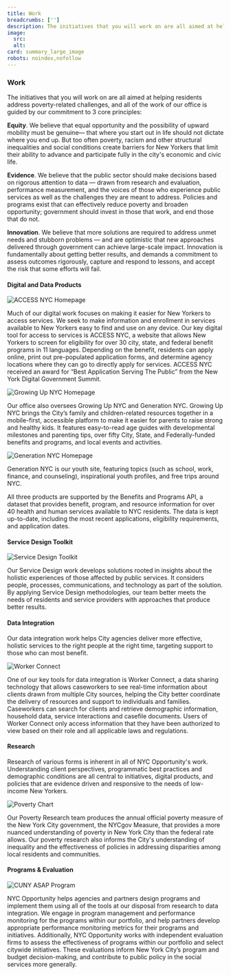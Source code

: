 ```yaml
---
title: Work
breadcrumbs: ['']
description: The initiatives that you will work on are all aimed at helping residents address poverty-related challenges, and all of the work of our office is guided by our commitment to 3 core principles.
image:
  src:
  alt:
card: summary_large_image
robots: noindex,nofollow
---
```


### Work

The initiatives that you will work on are all aimed at helping residents address poverty-related challenges, and all of the work of our office is guided by our commitment to 3 core principles:

**Equity**. We believe that equal opportunity and the possibility of upward mobility must be genuine— that where you start out in life should not dictate where you end up. But too often poverty, racism and other structural inequalities and social conditions create barriers for New Yorkers that limit their ability to advance and participate fully in the city's economic and civic life.

**Evidence**. We believe that the public sector should make decisions based on rigorous attention to data — drawn from research and evaluation, performance measurement, and the voices of those who experience public services as well as the challenges they are meant to address. Policies and programs exist that can effectively reduce poverty and broaden opportunity; government should invest in those that work, and end those that do not.

**Innovation**. We believe that more solutions are required to address unmet needs and stubborn problems — and are optimistic that new approaches delivered through government can achieve large-scale impact. Innovation is fundamentally about getting better results, and demands a commitment to assess outcomes rigorously, capture and respond to lessons, and accept the risk that some efforts will fail.

#### Digital and Data Products

![ACCESS NYC Homepage](https://buildwithnyc.github.io/img/accessNYC.jpg)

Much of our digital work focuses on making it easier for New Yorkers to access services. We seek to make information and enrollment in services available to New Yorkers easy to find and use on any device. Our key digital tool for access to services is ACCESS NYC, a website that allows New Yorkers to screen for eligibility for over 30 city, state, and federal benefit programs in 11 languages. Depending on the benefit, residents can apply online, print out pre-populated application forms, and determine agency locations where they can go to directly apply for services. ACCESS NYC received an award for “Best Application Serving The Public” from the New York Digital Government Summit.

![Growing Up NYC Homepage](https://buildwithnyc.github.io/img/growingup.jpg)

Our office also oversees Growing Up NYC and Generation NYC. Growing Up NYC brings the City’s family and children-related resources together in a mobile-first, accessible platform to make it easier for parents to raise strong and healthy kids. It features easy-to-read age guides with developmental milestones and parenting tips, over fifty City, State, and Federally-funded benefits and programs, and local events and activities.

![Generation NYC Homepage](https://buildwithnyc.github.io/img/generationNYC.png)

Generation NYC is our youth site, featuring topics (such as school, work, finance, and counseling), inspirational youth profiles, and free trips around NYC.

All three products are supported by the Benefits and Programs API, a dataset that provides benefit, program, and resource information for over 40 health and human services available to NYC residents. The data is kept up-to-date, including the most recent applications, eligibility requirements, and application dates.

#### Service Design Toolkit

![Service Design Toolkit](https://buildwithnyc.github.io/img/servicedesignstudio.png)

Our Service Design work develops solutions rooted in insights about the holistic experiences of those affected by public services. It considers people, processes, communications, and technology as part of the solution. By applying Service Design methodologies, our team better meets the needs of residents and service providers with approaches that produce better results.

#### Data Integration

Our data integration work helps City agencies deliver more effective, holistic services to the right people at the right time, targeting support to those who can most benefit.

![Worker Connect](https://buildwithnyc.github.io/img/workerconnectscreens.png)

One of our key tools for data integration is Worker Connect, a data sharing technology that allows caseworkers to see real-time information about clients drawn from multiple City sources, helping the City better coordinate the delivery of resources and support to individuals and families. Caseworkers can search for clients and retrieve demographic information, household data, service interactions and casefile documents. Users of Worker Connect only access information that they have been authorized to view based on their role and all applicable laws and regulations.

#### Research

Research of various forms is inherent in all of NYC Opportunity's work. Understanding client perspectives, programmatic best practices and demographic conditions are all central to initiatives, digital products, and policies that are evidence driven and responsive to the needs of low-income New Yorkers.

![Poverty Chart](https://buildwithnyc.github.io/img/povertychart.png)

Our Poverty Research team produces the annual official poverty measure of the New York City government, the NYCgov Measure, that provides a more nuanced understanding of poverty in New York City than the federal rate allows. Our poverty research also informs the City's understanding of inequality and the effectiveness of policies in addressing disparities among local residents and communities.

#### Programs & Evaluation

![CUNY ASAP Program](https://buildwithnyc.github.io/img/cunyasap.jpg)

NYC Opportunity helps agencies and partners design programs and implement them using all of the tools at our disposal from research to data integration. We engage in program management and performance monitoring for the programs within our portfolio, and help partners develop appropriate performance monitoring metrics for their programs and initiatives. Additionally, NYC Opportunity works with independent evaluation firms to assess the effectiveness of programs within our portfolio and select citywide initiatives. These evaluations inform New York City’s program and budget decision-making, and contribute to public policy in the social services more generally.
